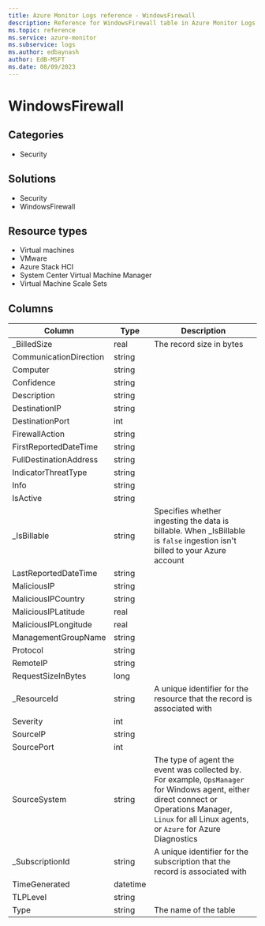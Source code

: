 ```yaml
---
title: Azure Monitor Logs reference - WindowsFirewall
description: Reference for WindowsFirewall table in Azure Monitor Logs.
ms.topic: reference
ms.service: azure-monitor
ms.subservice: logs
ms.author: edbaynash
author: EdB-MSFT
ms.date: 08/09/2023
---
```


# WindowsFirewall



## Categories

- Security
## Solutions

- Security
- WindowsFirewall
## Resource types

- Virtual machines
- VMware
- Azure Stack HCI
- System Center Virtual Machine Manager
- Virtual Machine Scale Sets




## Columns

| Column | Type | Description |
|---|---|---|
| _BilledSize | real | The record size in bytes |
| CommunicationDirection | string |   |
| Computer | string |   |
| Confidence | string |   |
| Description | string |   |
| DestinationIP | string |   |
| DestinationPort | int |   |
| FirewallAction | string |   |
| FirstReportedDateTime | string |   |
| FullDestinationAddress | string |   |
| IndicatorThreatType | string |   |
| Info | string |   |
| IsActive | string |   |
| _IsBillable | string | Specifies whether ingesting the data is billable. When _IsBillable is `false` ingestion isn't billed to your Azure account |
| LastReportedDateTime | string |   |
| MaliciousIP | string |   |
| MaliciousIPCountry | string |   |
| MaliciousIPLatitude | real |   |
| MaliciousIPLongitude | real |   |
| ManagementGroupName | string |   |
| Protocol | string |   |
| RemoteIP | string |   |
| RequestSizeInBytes | long |   |
| _ResourceId | string | A unique identifier for the resource that the record is associated with |
| Severity | int |   |
| SourceIP | string |   |
| SourcePort | int |   |
| SourceSystem | string | The type of agent the event was collected by. For example, `OpsManager` for Windows agent, either direct connect or Operations Manager, `Linux` for all Linux agents, or `Azure` for Azure Diagnostics |
| _SubscriptionId | string | A unique identifier for the subscription that the record is associated with |
| TimeGenerated | datetime |   |
| TLPLevel | string |   |
| Type | string | The name of the table |
